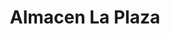 ---
title: "Almacen La Plaza"
url: /san-martin-de-los-andes/almacen-la-plaza/
shop: tienda rural
---